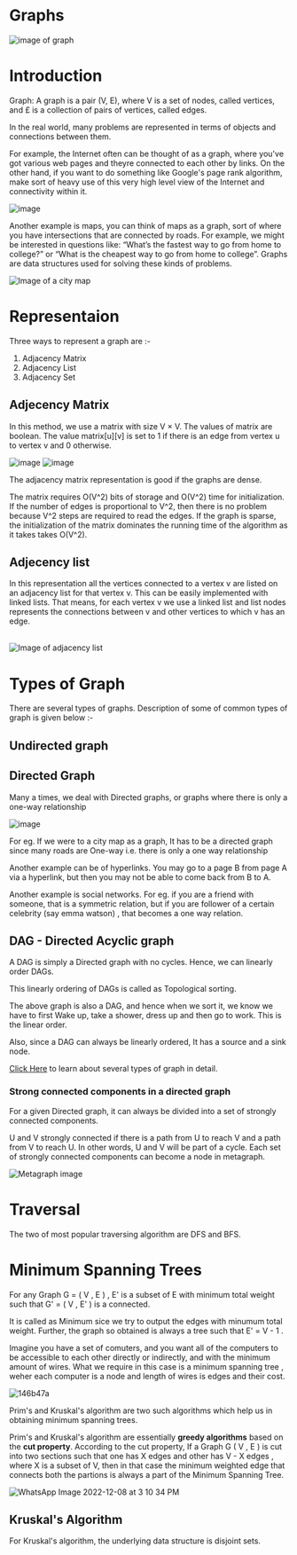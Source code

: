 # Graphs
<img src = "https://cdn-media-1.freecodecamp.org/images/9KFiyFYi9bMktsJkMKLKaeJl31heUN9A-xrr" alt= "image of graph">

# Introduction

Graph: A graph is a pair (V, E), where V is a set of nodes, called vertices, and £ is a collection of pairs of vertices, called edges.

In the real world, many problems are represented in terms of objects and connections between them. 

For example, the Internet often can be thought of as a graph, where you've got various web pages and theyre connected to each other by links. On the other hand, if you want to do something like Google's page rank algorithm, make sort of heavy use of this very high level view of the Internet and connectivity within it. 

![image](https://user-images.githubusercontent.com/103832825/209884707-4b8529f3-0a38-421b-aa07-4b65aacdc4e1.png)

Another example is maps, you can think of maps as a graph, sort of where you have intersections that are connected by roads. For example, we might be interested in questions like: “What’s the fastest way to go from home to college?” or “What is the cheapest way to go from home to college”. Graphs are data structures used for solving these kinds of problems.

<img src = "https://www.mapsofindia.com/maps/gujarat/railways/bharuch_railway.jpg" alt = "Image of a city map">

# Representaion

Three ways to represent a graph are :-
1) Adjacency Matrix
2) Adjacency List
3) Adjacency Set


## Adjecency Matrix
In this method, we use a matrix with size V × V. The values of matrix are boolean. The value matrix[u][v] is set to 1 if there is an edge from vertex u to vertex v and 0
otherwise.

![image](https://user-images.githubusercontent.com/103832825/205418525-12985bed-d22d-4db0-8808-58304748678f.png)
![image](https://user-images.githubusercontent.com/103832825/205418536-5f32e9b6-a0d2-4811-b51e-02e90c8f14a8.png)

The adjacency matrix representation is good if the graphs are dense. 

The matrix requires O(V^2) bits of storage and O(V^2) time for initialization. If the number of edges is proportional to V^2, then there is no problem because V^2 steps are required to read the edges. If the graph is sparse, the initialization of the matrix dominates the running time of the algorithm as it takes takes O(V^2).

## Adjecency list

In this representation all the vertices connected to a vertex v are listed on an adjacency list for that vertex v. This can be easily implemented with linked lists. That means, for each vertex v we use a linked list and list nodes represents the connections between v and other vertices to which v has an edge.

<br>
<img src = "https://www.softwaretestinghelp.com/wp-content/qa/uploads/2020/05/7-6.png" alt = "Image of adjacency list">

<br>

# Types of Graph

There are several types of graphs. Description of some of common types of graph is given below :-

## Undirected graph

## Directed Graph

Many a times, we deal with Directed graphs, or graphs where there is only a one-way relationship

![image](https://user-images.githubusercontent.com/103832825/206919370-1c11880e-d9a2-42e6-bcf7-67b3da328e42.png)

For eg. If we were to a city map as a graph, It has to be a directed graph since many roads are One-way i.e. there is only a one way relationship

Another example can be of hyperlinks. You may go to a page B from page A via a hyperlink, but then you may not be able to come back from B to A.

Another example is social networks. For eg. if you are a friend with someone, that is a symmetric relation, but if you are follower of a certain celebrity (say emma watson) , that becomes a one way relation.

## DAG - Directed Acyclic graph

A DAG is simply a Directed graph with no cycles. Hence, we can linearly order DAGs.

This linearly ordering of DAGs is called as Topological sorting.

The above graph is also a DAG, and hence when we sort it, we know we have to first Wake up, take a shower, dress up and then go to work. This is the linear order.

Also, since a DAG can always be linearly ordered, It has a source and a sink node.

<a href = "https://www.gatevidyalay.com/tag/connected-graph-definition/" alt="Referance to several types of graph">Click Here</a> to learn about several types of graph in detail.

### Strong connected components in a directed graph

For a given Directed graph, it can always be divided into a set of strongly connected components.

U and V strongly connected if there is a path from U to reach V and a path from V to reach U. In other words, U and V will be part of a cycle. Each set of strongly connected components can become a node in metagraph.

<img src = "https://images.slideplayer.com/19/5917165/slides/slide_12.jpg" alt = "Metagraph image">

# Traversal

The two of most popular traversing algorithm are DFS and BFS.

# Minimum Spanning Trees 

For any Graph G = ( V , E ) , E' is a subset of E with minimum total weight such that G' = ( V , E' ) is a connected.

It is called as Minimum sice we try to output the edges with minumum total weight. Further, the graph so obtained is always a tree such that E' = V - 1 .

Imagine you have a set of comuters, and you want all of the computers to be accessible to each other directly or indirectly, and with the minimum amount of wires.
What we require in this case is a minimum spanning tree , weher each computer is a node and length of wires is edges and their cost. 

![146b47a](https://user-images.githubusercontent.com/103832825/206368911-f9f81771-ae27-4cbb-a3fa-70295fdc5436.jpg)

Prim's and Kruskal's algorithm are two such algorithms which help us in obtaining minimum spanning trees.

Prim's and Kruskal's algorithm are essentially <b>greedy algorithms</b> based on the <b>cut property</b>.
According to the cut property, If a Graph G ( V , E ) is cut into two sections such that one has X edges and other has V - X edges , where X is a subset of V, then in that case the minimum weighted edge that connects both the partions is always a part of the Minimum Spanning Tree.

![WhatsApp Image 2022-12-08 at 3 10 34 PM](https://user-images.githubusercontent.com/103832825/206412365-0501f7b4-00c4-4052-a57f-e9491c1bfcdc.jpeg)

## Kruskal's Algorithm

For Kruskal's algorithm, the underlying data structure is disjoint sets.
